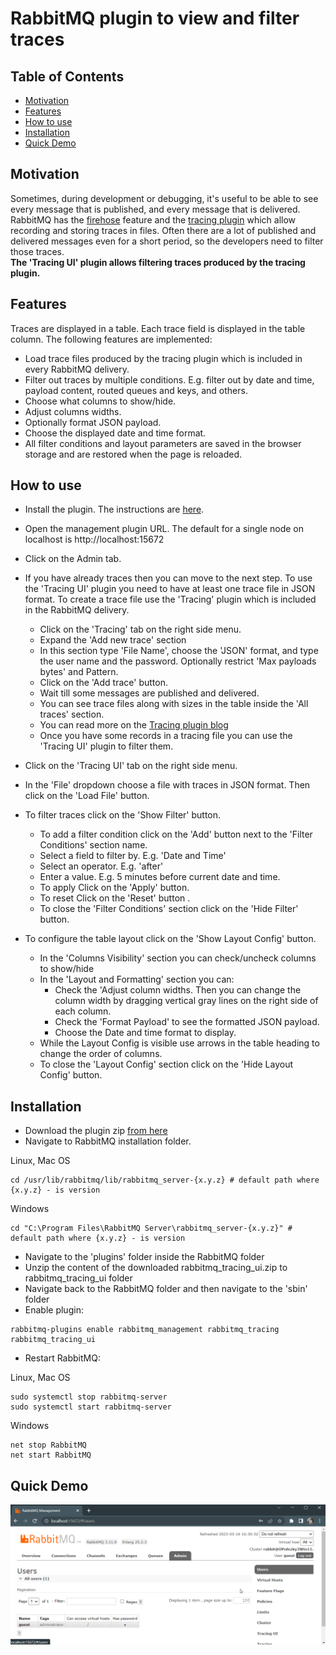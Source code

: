 # RabbitMQ plugin to view and filter traces

## Table of Contents

- [Motivation](#motivation)
- [Features](#features)
- [How to use](#how-to-use)
- [Installation](#installation)
- [Quick Demo](#quick-demo)

## Motivation

Sometimes, during development or debugging, it's useful to be able to see every message that is published, and every message that is delivered. RabbitMQ has the [firehose](https://www.rabbitmq.com/firehose.html) feature and the [tracing plugin](https://blog.rabbitmq.com/posts/2011/09/rabbitmq-tracing-a-ui-for-the-firehose/) which allow recording and storing traces in files. Often there are a lot of published and delivered messages even for a short period, so the developers need to filter those traces.
</br>
<b>
The 'Tracing UI' plugin allows filtering traces produced by the tracing plugin.</b>

## Features

Traces are displayed in a table. Each trace field is displayed in the table column. The following features are implemented:

- Load trace files produced by the tracing plugin which is included in every RabbitMQ delivery.
- Filter out traces by multiple conditions. E.g. filter out by date and time, payload content, routed queues and keys, and others.
- Choose what columns to show/hide.
- Adjust columns widths.
- Optionally format JSON payload.
- Choose the displayed date and time format.
- All filter conditions and layout parameters are saved in the browser storage and are restored when the page is reloaded.

## How to use

- Install the plugin. The instructions are [here](#installation).
- Open the management plugin URL. The default for a single node on localhost is http://localhost:15672
- Click on the Admin tab.
- If you have already traces then you can move to the next step. To use the 'Tracing UI' plugin you need to have at least one trace file in JSON format. To create a trace file use the 'Tracing' plugin which is included in the RabbitMQ delivery.

  - Click on the 'Tracing' tab on the right side menu.
  - Expand the 'Add new trace' section
  - In this section type 'File Name', choose the 'JSON' format, and type the user name and the password. Optionally restrict 'Max payloads bytes' and Pattern.
  - Click on the 'Add trace' button.
  - Wait till some messages are published and delivered.
  - You can see trace files along with sizes in the table inside the 'All traces' section.
  - You can read more on the [Tracing plugin blog ](https://blog.rabbitmq.com/posts/2011/09/rabbitmq-tracing-a-ui-for-the-firehose/)
  - Once you have some records in a tracing file you can use the 'Tracing UI' plugin to filter them.

- Click on the 'Tracing UI' tab on the right side menu.
- In the 'File' dropdown choose a file with traces in JSON format. Then click on the 'Load File' button.
- To filter traces click on the 'Show Filter' button.
  - To add a filter condition click on the 'Add' button next to the 'Filter Conditions' section name.
  - Select a field to filter by. E.g. 'Date and Time'
  - Select an operator. E.g. 'after'
  - Enter a value. E.g. 5 minutes before current date and time.
  - To apply Click on the 'Apply' button.
  - To reset Click on the 'Reset' button .
  - To close the 'Filter Conditions' section click on the 'Hide Filter' button.
- To configure the table layout click on the 'Show Layout Config' button.
  - In the 'Columns Visibility' section you can check/uncheck columns to show/hide
  - In the 'Layout and Formatting' section you can:
    - Check the 'Adjust column widths. Then you can change the column width by dragging vertical gray lines on the right side of each column.
    - Check the 'Format Payload' to see the formatted JSON payload.
    - Choose the Date and time format to display.
  - While the Layout Config is visible use arrows in the table heading to change the order of columns.
  - To close the 'Layout Config' section click on the 'Hide Layout Config' button.

## Installation

- Download the plugin zip [from here](https://github.com/Polezky/rabbitmq-tracing-ui/raw/master/dist/rabbitmq_tracing_ui.zip)
- Navigate to RabbitMQ installation folder.

Linux, Mac OS

```shell
cd /usr/lib/rabbitmq/lib/rabbitmq_server-{x.y.z} # default path where {x.y.z} - is version
```

Windows

```shell
cd "C:\Program Files\RabbitMQ Server\rabbitmq_server-{x.y.z}" # default path where {x.y.z} - is version
```

- Navigate to the 'plugins' folder inside the RabbitMQ folder
- Unzip the content of the downloaded rabbitmq_tracing_ui.zip to rabbitmq_tracing_ui folder
- Navigate back to the RabbitMQ folder and then navigate to the 'sbin' folder
- Enable plugin:

```shell
rabbitmq-plugins enable rabbitmq_management rabbitmq_tracing rabbitmq_tracing_ui
```

- Restart RabbitMQ:

Linux, Mac OS

```console
sudo systemctl stop rabbitmq-server
sudo systemctl start rabbitmq-server
```

Windows

```console
net stop RabbitMQ
net start RabbitMQ
```

## Quick Demo

![Demo gif](demo.gif)
